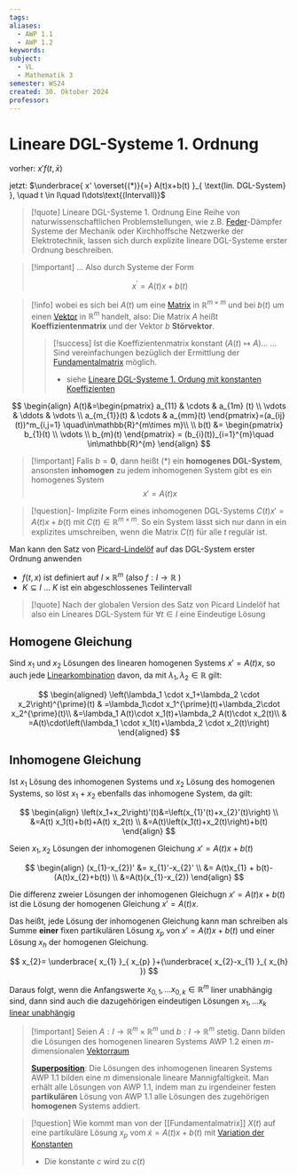 ```yaml
---
tags: 
aliases:
  - AWP 1.1
  - AWP 1.2
keywords: 
subject:
  - VL
  - Mathematik 3
semester: WS24
created: 30. Oktober 2024
professor:
---
```

 

# Lineare DGL-Systeme 1. Ordnung

vorher: $x' f(t,\bar{x})$

jetzt: $\underbrace{ x' \overset{(*)}{=} A(t)x+b(t) }_{ \text{lin. DGL-System} }, \quad t \in I\quad I\dots\text{(Intervall)}$

> [!quote] Lineare DGL-Systeme 1. Ordnung
>Eine Reihe von naturwissenschaftlichen Problemstellungen, wie z.B. [Feder](../Physik/Federkraft.md)-Dämpfer Systeme der Mechanik oder Kirchhoffsche Netzwerke der Elektrotechnik, lassen sich durch explizite lineare DGL-Systeme erster Ordnung beschreiben.

> [!important] … Also durch Systeme der Form
> 
> $$x^{\prime}=A(t) x+b(t) \tag{AWP (1.1)}$$

> [!info] wobei es sich bei $A(t)$ um eine [Matrix](Algebra/Matrix.md) in $\mathbb{R}^{m \times m}$ und bei $b(t)$ um einen [Vektor](Analysis/Vektor.md) in $\mathbb{R}^m$ handelt, also:
> Die Matrix $A$ heißt **Koeffizientenmatrix** und der Vektor $b$ **Störvektor**.
> > [!success] Ist die Koeffizientenmatrix konstant ($A(t) \mapsto A$)…
> > …Sind vereinfachungen bezüglich der Ermittlung der [Fundamentalmatrix](Fundamentalmatrix.md) möglich.
> > - siehe [Lineare DGL-Systeme 1. Ordung mit konstanten Koeffizienten](Lineare%20DGL-Systeme%201.%20Ordung%20mit%20konstanten%20Koeffizienten.md)

$$
\begin{align}
A(t)&=\begin{pmatrix}
a_{11}  & \cdots & a_{1m} (t) \\
\vdots & \ddots & \vdots \\
a_{m_{1}}(t) & \cdots & a_{mm}(t)
\end{pmatrix}=(a_{ij}(t))^m_{i,j=1} \quad\in\mathbb{R}^{m\times m}\\ \\
b(t) &= \begin{pmatrix}
b_{1}(t) \\
\vdots \\
b_{m}(t)
\end{pmatrix} = (b_{i}(t))_{i=1}^{m}\quad \in\mathbb{R}^{m}
\end{align}
$$


> [!important] Falls $b=\mathbf{0}$, dann heißt $(*)$ ein **homogenes DGL-System**, ansonsten **inhomogen**
> zu jedem inhomogenen System gibt es ein homogenes System $$x'=A(t)x\tag{AWP(1.2)}$$

> [!question]- Implizite Form eines inhomogenen DGL-Systems
> $C(t)x'=A(t)x+b(t)$ mit $C(t) \in \mathbb{R}^{m \times m}$.
> So ein System lässt sich nur dann in ein explizites umschreiben, wenn die Matrix $C(t)$ für alle $t$ regulär ist.

Man kann den Satz von [Picard-Lindelöf](Picard-Lindelöf.md) auf das DGL-System erster Ordnung anwenden

- $f(t,x)$ ist definiert auf $I\times \mathbb{R}^m$ (also $f: I \to \mathbb{R}$ )
- $K \subseteq I$ … $K$ ist ein abgeschlossenes Teilintervall

> [!quote] Nach der globalen Version des Satz von Picard Lindelöf hat also ein Lineares DGL-System für $\forall t\in I$ eine Eindeutige Lösung

## Homogene Gleichung

Sind $x_1$ und $x_2$ Lösungen des linearen homogenen Systems $x'=A(t)x$, so auch jede [Linearkombination](Algebra/Linearkombination.md) davon, da mit $\lambda_1, \lambda_2 \in \mathbb{R}$ gilt:

$$
\begin{aligned}
\left(\lambda_1 \cdot x_1+\lambda_2 \cdot x_2\right)^{\prime}(t) & =\lambda_1\cdot x_1^{\prime}(t)+\lambda_2\cdot x_2^{\prime}(t)\\
&=\lambda_1 A(t)\cdot x_1(t)+\lambda_2 A(t)\cdot x_2(t)\\
& =A(t)\cdot\left(\lambda_1 \cdot x_1(t)+\lambda_2 \cdot x_2(t)\right)
\end{aligned}
$$

## Inhomogene Gleichung

Ist $x_1$ Lösung des inhomogenen Systems und $x_2$ Lösung des homogenen Systems, so löst $x_1+x_2$ ebenfalls das inhomogene System, da gilt:

$$
\begin{align}
\left(x_1+x_2\right)'(t)&=\left(x_{1}'(t)+x_{2}'(t)\right) \\
&=A(t) x_1(t)+b(t)+A(t) x_2(t) \\
&=A(t)\left(x_1(t)+x_2(t)\right)+b(t)
\end{align}
$$


Seien $x_{1},x_{2}$ Lösungen der inhomogenen Gleichung $x'=A(t)x+b(t)$

$$
\begin{align}
(x_{1}-x_{2})' &= x_{1}'-x_{2}' \\
&= A(t)x_{1} + b(t)-(A(t)x_{2}+b(t)) \\
&=A(t)(x_{1}-x_{2})
\end{align}
$$

Die differenz zweier Lösungen der inhomogenen Gleichugn $x'= A(t)x+b(t)$ ist die Lösung der homogenen Gleichung $x'=A(t)x$.

Das heißt, jede Lösung der inhomogenen Gleichung kann man schreiben als Summe **einer** fixen partikulären Lösung $x_{p}$ von $x'=A(t)x+b(t)$ und einer Lösung $x_{h}$ der homogenen Gleichung.

$$
x_{2}= \underbrace{ x_{1} }_{ x_{p} }+(\underbrace{ x_{2}-x_{1} }_{ x_{h} })
$$

Daraus folgt, wenn die Anfangswerte $x_{0,1},\dots x_{0,k}\in\mathbb{R}^{m}$ liner unabhängig sind, dann sind auch die dazugehörigen eindeutigen Lösungen $x_{1},\dots x_{k}$ [linear unabhängig](Algebra/Lineare%20Abhängigkeit.md)


> [!important] Seien $A: I \rightarrow \mathbb{R}^m \times \mathbb{R}^m$ und $b: I \rightarrow \mathbb{R}^m$ stetig.
> Dann bilden die Lösungen des homogenen linearen Systems AWP 1.2 einen $m$-dimensionalen [Vektorraum](Algebra/Vektorraum.md)
> 
> **[Superposition](../Elektrotechnik/Superpositionsprinzip.md)**: Die Lösungen des inhomogenen linearen Systems AWP 1.1 bilden eine $m$ dimensionale lineare Mannigfaltigkeit.
> Man erhält alle Lösungen von AWP 1.1, indem man zu irgendeiner festen **partikulären** Lösung von AWP 1.1 alle Lösungen des zugehörigen **homogenen** Systems addiert.


> [!question] Wie kommt man von der [[Fundamentalmatrix]] $X(t)$ auf eine partikuläre Lösung $x_{p}$ vom $\dot{x}=A(t)x+b(t)$
> mit [Variation der Konstanten](Analysis/Variation%20der%20Konstanten.md)
> - Die konstante $c$ wird zu $c(t)$


